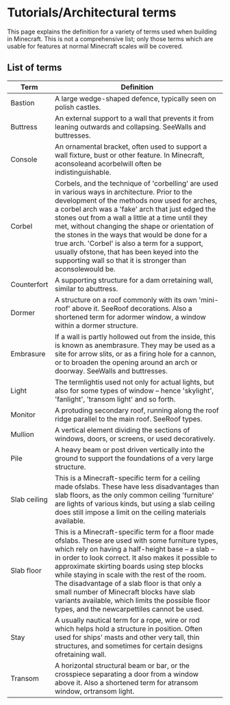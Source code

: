# Tutorials/Architectural terms
This page explains the definition for a variety of terms used when building in Minecraft. This is not a comprehensive list; only those terms which are usable for features at normal Minecraft scales will be covered.

## List of terms
| Term         | Definition                                                                                                                                                                                                                                                                                                                                                                                                                                                                                                                 |
|--------------|----------------------------------------------------------------------------------------------------------------------------------------------------------------------------------------------------------------------------------------------------------------------------------------------------------------------------------------------------------------------------------------------------------------------------------------------------------------------------------------------------------------------------|
| Bastion      | A large wedge-shaped defence, typically seen on polish castles.                                                                                                                                                                                                                                                                                                                                                                                                                                                            |
| Buttress     | An external support to a wall that prevents it from leaning outwards and collapsing. SeeWalls and buttresses.                                                                                                                                                                                                                                                                                                                                                                                                              |
| Console      | An ornamental bracket, often used to support a wall fixture, bust or other feature. In Minecraft, aconsoleand acorbelwill often be indistinguishable.                                                                                                                                                                                                                                                                                                                                                                      |
| Corbel       | Corbels, and the technique of 'corbelling' are used in various ways in architecture. Prior to the development of the methods now used for arches, a corbel arch was a 'fake' arch that just edged the stones out from a wall a little at a time until they met, without changing the shape or orientation of the stones in the ways that would be done for a true arch. 'Corbel' is also a term for a support, usually ofstone, that has been keyed into the supporting wall so that it is stronger than aconsolewould be. |
| Counterfort  | A supporting structure for a dam orretaining wall, similar to abuttress.                                                                                                                                                                                                                                                                                                                                                                                                                                                   |
| Dormer       | A structure on a roof commonly with its own 'mini-roof' above it. SeeRoof decorations. Also a shortened term for adormer window, a window within a dormer structure.                                                                                                                                                                                                                                                                                                                                                       |
| Embrasure    | If a wall is partly hollowed out from the inside, this is known as anembrasure. They may be used as a site for arrow slits, or as a firing hole for a cannon, or to broaden the opening around an arch or doorway. SeeWalls and buttresses.                                                                                                                                                                                                                                                                                |
| Light        | The termlightis used not only for actual lights, but also for some types of window – hence 'skylight', 'fanlight', 'transom light' and so forth.                                                                                                                                                                                                                                                                                                                                                                           |
| Monitor      | A protuding secondary roof, running along the roof ridge parallel to the main roof. SeeRoof types.                                                                                                                                                                                                                                                                                                                                                                                                                         |
| Mullion      | A vertical element dividing the sections of windows, doors, or screens, or used decoratively.                                                                                                                                                                                                                                                                                                                                                                                                                              |
| Pile         | A heavy beam or post driven vertically into the ground to support the foundations of a very large structure.                                                                                                                                                                                                                                                                                                                                                                                                               |
| Slab ceiling | This is a Minecraft-specific term for a ceiling made ofslabs. These have less disadvantages than slab floors, as the only common ceiling 'furniture' are lights of various kinds, but using a slab ceiling does still impose a limit on the ceiling materials available.                                                                                                                                                                                                                                                   |
| Slab floor   | This is a Minecraft-specific term for a floor made ofslabs. These are used with some furniture types, which rely on having a half-height base – a slab – in order to look correct. It also makes it possible to approximate skirting boards using step blocks while staying in scale with the rest of the room. The disadvantage of a slab floor is that only a small number of Minecraft blocks have slab variants available, which limits the possible floor types, and the newcarpettiles cannot be used.               |
| Stay         | A usually nautical term for a rope, wire or rod which helps hold a structure in position. Often used for ships' masts and other very tall, thin structures, and sometimes for certain designs ofretaining wall.                                                                                                                                                                                                                                                                                                            |
| Transom      | A horizontal structural beam or bar, or the crosspiece separating a door from a window above it. Also a shortened term for atransom window, ortransom light.                                                                                                                                                                                                                                                                                                                                                               |

